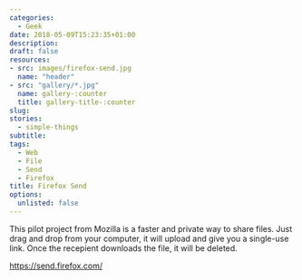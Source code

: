 ```yaml
---
categories: 
  - Geek
date: 2018-05-09T15:23:35+01:00
description: 
draft: false
resources: 
- src: images/firefox-send.jpg
  name: "header"
- src: "gallery/*.jpg"
  name: gallery-:counter
  title: gallery-title-:counter
slug:
stories: 
  - simple-things
subtitle: 
tags: 
  - Web
  - File
  - Send
  - Firefox
title: Firefox Send
options:
  unlisted: false
---
```


This pilot project from Mozilla is a faster and private way to share files. Just drag and drop from your computer, it will upload and give you a single-use link. Once the recepient downloads the file, it will be deleted.

https://send.firefox.com/